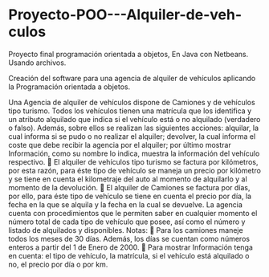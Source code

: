 # Proyecto-POO---Alquiler-de-veh-culos
Proyecto final programación orientada a objetos, En Java con Netbeans. Usando archivos.

Creación del software para una agencia de alquiler de vehículos aplicando la Programación orientada a objetos.

Una Agencia de alquiler de vehículos dispone de Camiones y de vehículos tipo turismo. Todos los vehículos tienen una matrícula que los identifica y un atributo alquilado que indica si el vehículo está o no alquilado (verdadero o falso). Además, sobre ellos se realizan las siguientes acciones: alquilar, la cual informa si se pudo o no realizar el alquiler; devolver, la cual informa el coste que debe recibir la agencia por el alquiler; por último mostrar Información, como su nombre lo indica, muestra la información del vehículo respectivo. 
 El alquiler de vehículos tipo turismo se factura por kilómetros, por esta razón, para éste tipo de vehículo se maneja un precio por kilómetro y se tiene en cuenta el kilometraje del auto al momento de alquilarlo y al momento de la devolución. 
 El alquiler de Camiones se factura por días, por ello, para éste tipo de vehículo se tiene en cuenta el precio por día, la fecha en la que se alquila y la fecha en la cual se devuelve. 
La agencia cuenta con procedimientos que le permiten saber en cualquier momento el número total de cada tipo de vehículo que posee, así como el número y listado de alquilados y disponibles. 
Notas: 
 Para los camiones maneje todos los meses de 30 días. Además, los días se cuentan como números enteros a partir del 1 de Enero de 2000. 
 Para mostrar Información tenga en cuenta: el tipo de vehículo, la matrícula, si el vehículo está alquilado o no, el precio por día o por km. 
